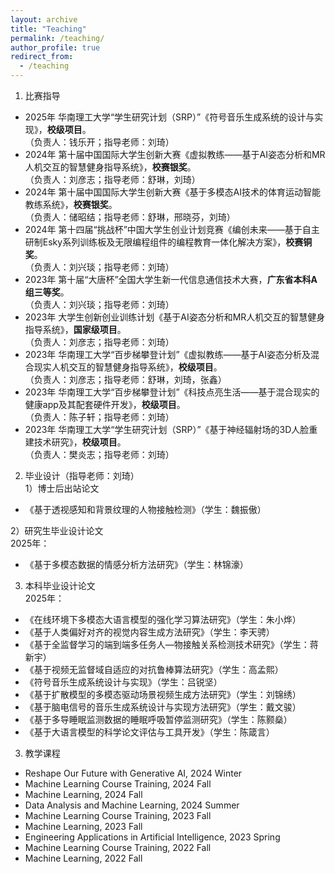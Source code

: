 ```yaml
---
layout: archive
title: "Teaching"
permalink: /teaching/
author_profile: true
redirect_from:
  - /teaching
---
```


1. 比赛指导
* 2025年 华南理工大学“学生研究计划（SRP）”《符号音乐生成系统的设计与实现》，**校级项目**。  
  （负责人：钱乐开；指导老师：刘琦）
* 2024年 第十届中国国际大学生创新大赛《虚拟教练——基于AI姿态分析和MR人机交互的智慧健身指导系统》，**校赛银奖**。  
  （负责人：刘彦志；指导老师：舒琳，刘琦）
* 2024年 第十届中国国际大学生创新大赛《基于多模态AI技术的体育运动智能教练系统》，**校赛银奖**。  
  （负责人：储昭结；指导老师：舒琳，邢晓芬，刘琦）
* 2024年 第十四届“挑战杯”中国大学生创业计划竞赛《编创未来——基于自主研制Esky系列训练板及无限编程组件的编程教育一体化解决方案》，**校赛铜奖**。  
  （负责人：刘兴琰；指导老师：刘琦）
* 2023年 第十届“大唐杯”全国大学生新一代信息通信技术大赛，**广东省本科A组三等奖**。  
  （负责人：刘兴琰；指导老师：刘琦）
* 2023年 大学生创新创业训练计划《基于AI姿态分析和MR人机交互的智慧健身指导系统》，**国家级项目**。  
  （负责人：刘彦志；指导老师：刘琦）
* 2023年 华南理工大学“百步梯攀登计划”《虚拟教练——基于AI姿态分析及混合现实人机交互的智慧健身指导系统》，**校级项目**。  
  （负责人：刘彦志；指导老师：舒琳，刘琦，张鑫）
* 2023年 华南理工大学“百步梯攀登计划”《科技点亮生活——基于混合现实的健康app及其配套硬件开发》，**校级项目**。  
  （负责人：陈子轩；指导老师：刘琦）
* 2023年 华南理工大学“学生研究计划（SRP）”《基于神经辐射场的3D人脸重建技术研究》，**校级项目**。  
  （负责人：樊炎志；指导老师：刘琦）

2. 毕业设计（指导老师：刘琦）    
1）博士后出站论文  
* 《基于透视感知和背景纹理的人物接触检测》（学生：魏振傲）

2）研究生毕业设计论文  
2025年：
* 《基于多模态数据的情感分析方法研究》（学生：林锦濠）

3) 本科毕业设计论文  
2025年：     
* 《在线环境下多模态大语言模型的强化学习算法研究》（学生：朱小烨）  
* 《基于人类偏好对齐的视觉内容生成方法研究》（学生：李天骋）  
* 《基于全监督学习的端到端多任务人—物接触关系检测技术研究》（学生：蒋新宇）  
* 《基于视频无监督域自适应的对抗鲁棒算法研究》（学生：高孟熙）  
* 《符号音乐生成系统设计与实现》（学生：吕锐坚）  
* 《基于扩散模型的多模态驱动场景视频生成方法研究》（学生：刘锦绣）  
* 《基于脑电信号的音乐生成系统设计与实现方法研究》（学生：戴文骏）
* 《基于多导睡眠监测数据的睡眠呼吸暂停监测研究》（学生：陈颢燊）
* 《基于大语言模型的科学论文评估与工具开发》（学生：陈箴言）
  
  
3. 教学课程
* Reshape Our Future with Generative AI, 2024 Winter
* Machine Learning Course Training, 2024 Fall
* Machine Learning, 2024 Fall
* Data Analysis and Machine Learning, 2024 Summer
* Machine Learning Course Training, 2023 Fall
* Machine Learning, 2023 Fall
* Engineering Applications in Artificial Intelligence, 2023 Spring
* Machine Learning Course Training, 2022 Fall
* Machine Learning, 2022 Fall
